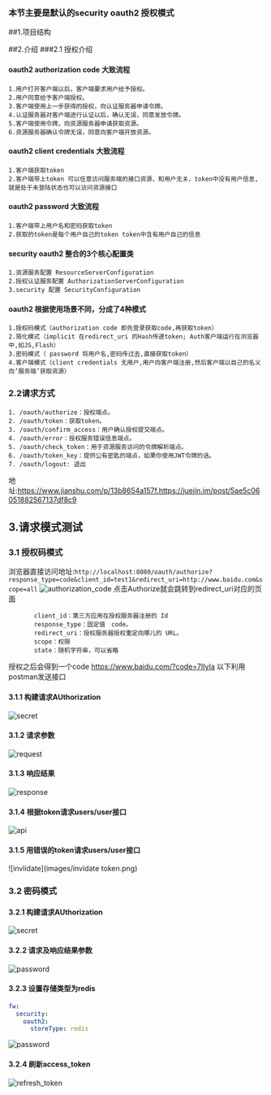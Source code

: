  ### 本节主要是默认的security oauth2  授权模式
 
##1.项目结构


##2.介绍
###2.1 授权介绍
#### oauth2 authorization code 大致流程
    1.用户打开客户端以后，客户端要求用户给予授权。
    2.用户同意给予客户端授权。
    3.客户端使用上一步获得的授权，向认证服务器申请令牌。
    4.认证服务器对客户端进行认证以后，确认无误，同意发放令牌。
    5.客户端使用令牌，向资源服务器申请获取资源。
    6.资源服务器确认令牌无误，同意向客户端开放资源。
#### oauth2 client credentials 大致流程
    1.客户端获取token
    2.客户端带上token 可以任意访问服务端的接口资源，和用户无关，token中没有用户信息,就是处于未登陆状态也可以访问资源接口
#### oauth2 password 大致流程
    1.客户端带上用户名和密码获取token
    2.获取的token是每个用户自己的token token中含有用户自己的信息
#### security oauth2 整合的3个核心配置类
    1.资源服务配置 ResourceServerConfiguration
    2.授权认证服务配置 AuthorizationServerConfiguration
    3.security 配置 SecurityConfiguration
#### oauth2 根据使用场景不同，分成了4种模式
    1.授权码模式（authorization code 即先登录获取code,再获取token）
    2.简化模式（implicit 在redirect_uri 的Hash传递token; Auth客户端运行在浏览器中,如JS,Flash）
    3.密码模式（ password 将用户名,密码传过去,直接获取token）
    4.客户端模式（client credentials 无用户,用户向客户端注册,然后客户端以自己的名义向’服务端’获取资源）


### 2.2请求方式
    1. /oauth/authorize：授权端点。
    2. /oauth/token：获取token。
    3. /oauth/confirm_access：用户确认授权提交端点。
    4. /oauth/error：授权服务错误信息端点。
    5. /oauth/check_token：用于资源服务访问的令牌解析端点。
    6. /oauth/token_key：提供公有密匙的端点，如果你使用JWT令牌的话。
    7. /oauth/logout: 退出

地址:https://www.jianshu.com/p/13b8654a157f.https://juejin.im/post/5ae5c06051882567137df8c9
## 3.请求模式测试
### 3.1 授权码模式
浏览器直接访问地址:`http://localhost:8080/oauth/authorize?response_type=code&client_id=test1&redirect_uri=http://www.baidu.com&scope=all`
![authorization_code](images/authorization_code.png)
点击Authorize就会跳转到redirect_uri对应的页面
```text
       client_id：第三方应用在授权服务器注册的 Id
       response_type：固定值　code。
       redirect_uri：授权服务器授权重定向哪儿的 URL。
       scope：权限
       state：随机字符串，可以省略
```
授权之后会得到一个code https://www.baidu.com/?code=7lIyIa
以下利用postman发送接口
#### 3.1.1 构建请求AUthorization
![secret](images/secret.png)
#### 3.1.2 请求参数
![request](images/request.png)
#### 3.1.3 响应结果
![response](images/custom.png)
#### 3.1.4 根据token请求users/user接口
![api](images/tokengetuser.png)
#### 3.1.5 用错误的token请求users/user接口
![invlidate](images/invidate token.png)
### 3.2 密码模式
#### 3.2.1 构建请求AUthorization
![secret](images/secret.png)
#### 3.2.2 请求及响应结果参数
![password](images/password.png)
#### 3.2.3 设置存储类型为redis
```yml
fw:
  security:
    oauth2:
      storeType: redis
```
![password](images/password.png)
#### 3.2.4 刷新access_token
![refresh_token](images/refresh_token.png)